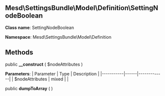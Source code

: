 Mesd\SettingsBundle\Model\Definition\SettingNodeBoolean
---------------

    

    


**Class name**: SettingNodeBoolean

**Namespace**: Mesd\SettingsBundle\Model\Definition











Methods
-------


public **__construct** ( $nodeAttributes )











**Parameters**:
| Parameter | Type | Description |
|-----------|------|-------------|
| $nodeAttributes | mixed |  |


public **dumpToArray** (  )












